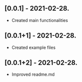 ## [0.0.1] - 2021-02-28.

- Created main functionalities

## [0.0.1+1] - 2021-02-28.

- Created example files

## [0.0.1+2] - 2021-02-28.

- Improved readme.md
